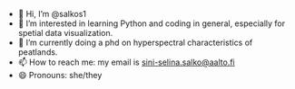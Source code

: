 - 👋 Hi, I’m @salkos1
- 👀 I’m interested in learning Python and coding in general, especially for spetial data visualization.
- 🌱 I’m currently doing a phd on hyperspectral characteristics of peatlands.
- 📫 How to reach me: my email is sini-selina.salko@aalto.fi
- 😄 Pronouns: she/they

<!---
salkos1/salkos1 is a ✨ special ✨ repository because its `README.md` (this file) appears on your GitHub profile.
You can click the Preview link to take a look at your changes.
--->
